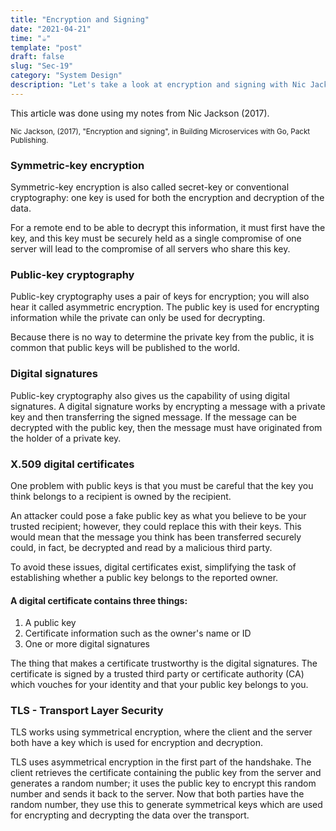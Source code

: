 ```yaml
---
title: "Encryption and Signing"
date: "2021-04-21"
time: "☕️"
template: "post"
draft: false
slug: "Sec-19"
category: "System Design"
description: "Let's take a look at encryption and signing with Nic Jackson"
---
```


This article was done using my notes from Nic Jackson (2017).

<sub>Nic Jackson, (2017), "Encryption and signing", in Building Microservices with Go, Packt Publishing.</sub>

### Symmetric-key encryption

Symmetric-key encryption is also called secret-key or conventional cryptography: one key is used for both the encryption and decryption of the data.

For a remote end to be able to decrypt this information, it must first have the key, and this key must be securely held as a single compromise of one server will lead to the compromise of all servers who share this key.

### Public-key cryptography

Public-key cryptography uses a pair of keys for encryption; you will also hear it called asymmetric encryption. The public key is used for encrypting information while the private can only be used for decrypting.

Because there is no way to determine the private key from the public, it is common that public keys will be published to the world.

### Digital signatures

Public-key cryptography also gives us the capability of using digital signatures. A digital signature works by encrypting a message with a private key and then transferring the signed message. If the message can be decrypted with the public key, then the message must have originated from the holder of a private key.

### X.509 digital certificates

One problem with public keys is that you must be careful that the key you think belongs to a recipient is owned by the recipient.

An attacker could pose a fake public key as what you believe to be your trusted recipient; however, they could replace this with their keys. This would mean that the message you think has been transferred securely could, in fact, be decrypted and read by a malicious third party.

To avoid these issues, digital certificates exist, simplifying the task of establishing whether a public key belongs to the reported owner.

#### A digital certificate contains three things:

1. A public key
2. Certificate information such as the owner's name or ID
3. One or more digital signatures

The thing that makes a certificate trustworthy is the digital signatures. The certificate is signed by a trusted third party or certificate authority (CA) which vouches for your identity and that your public key belongs to you.

### TLS - Transport Layer Security

TLS works using symmetrical encryption, where the client and the server both have a key which is used for encryption and decryption.

TLS uses asymmetrical encryption in the first part of the handshake. The client retrieves the certificate containing the public key from the server and generates a random number; it uses the public key to encrypt this random number and sends it back to the server. Now that both parties have the random number, they use this to generate symmetrical keys which are used for encrypting and decrypting the data over the transport.

